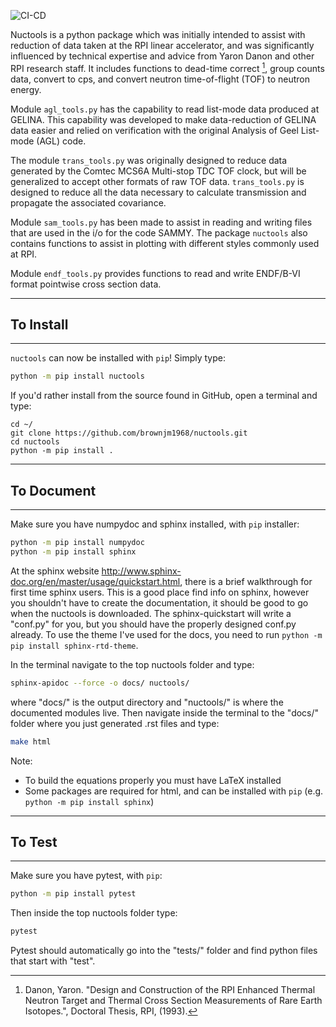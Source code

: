 ![CI-CD](https://github.com/brownjm1968/nuctools/actions/workflows/pipy_release.yml/badge.svg)

Nuctools is a python package which was initially intended to assist with reduction
of data taken at the RPI linear accelerator, and was significantly influenced by 
technical expertise and advice from Yaron Danon and other RPI research staff. It 
includes functions to dead-time correct [^1], group counts data, convert to cps, 
and convert neutron time-of-flight (TOF) to neutron energy.

Module `agl_tools.py` has the capability to read list-mode data produced at GELINA. 
This capability was developed to make data-reduction of GELINA data easier and relied 
on verification with the original Analysis of Geel List-mode (AGL) code. 

The module `trans_tools.py` was originally designed to reduce data generated by the 
Comtec MCS6A Multi-stop TDC TOF clock, but will be generalized to accept other 
formats of raw TOF data. `trans_tools.py` is designed to reduce all the data 
necessary to calculate transmission and propagate the associated covariance.

Module `sam_tools.py` has been made to assist in reading and writing files that 
are used in the i/o for the code SAMMY. The package `nuctools` also contains 
functions to assist in plotting with different styles commonly used at RPI.

Module `endf_tools.py` provides functions to read and write ENDF/B-VI format 
pointwise cross section data.

--------------
## To Install
--------------

`nuctools` can now be installed with `pip`! Simply type:

```bash
python -m pip install nuctools
```

If you'd rather install from the source found in GitHub, open a terminal and type: 

```console
cd ~/
git clone https://github.com/brownjm1968/nuctools.git
cd nuctools
python -m pip install .
```

---------------
## To Document
---------------

Make sure you have numpydoc and sphinx installed, with `pip` installer:

```bash
python -m pip install numpydoc
python -m pip install sphinx
```

At the sphinx website http://www.sphinx-doc.org/en/master/usage/quickstart.html,
there is a brief walkthrough for first time sphinx users. This is a good place 
find info on sphinx, however you shouldn't have to create the documentation, it
should be good to go when the nuctools is downloaded. The sphinx-quickstart will
write a "conf.py" for you, but you should have the properly designed conf.py 
already. To use the theme I've used for the docs, you need to run 
`python -m pip install sphinx-rtd-theme`.

In the terminal navigate to the top nuctools folder and type:

```bash
sphinx-apidoc --force -o docs/ nuctools/
```

where "docs/" is the output directory and "nuctools/" is where the documented
modules live. Then navigate inside the terminal to the "docs/" folder where you
just generated .rst files and type:

```bash
make html
```

Note: 
- To build the equations properly you must have LaTeX installed
- Some packages are required for html, and can be installed with `pip` (e.g. `python -m pip install sphinx`)

-----------------
## To Test 
-----------------

Make sure you have pytest, with `pip`:

```bash
python -m pip install pytest
```

Then inside the top nuctools folder type:

```bash
pytest
```

Pytest should automatically go into the "tests/" folder and find python files that start
with "test".


[^1]: Danon, Yaron. "Design and Construction of the RPI Enhanced Thermal Neutron Target and Thermal Cross Section Measurements of Rare Earth Isotopes.", Doctoral Thesis, RPI, (1993).

